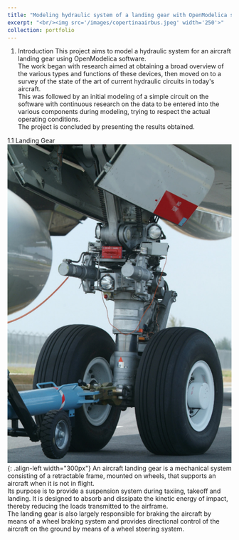 ```yaml
---
title: "Modeling hydraulic system of a landing gear with OpenModelica software"
excerpt: "<br/><img src='/images/copertinaairbus.jpeg' width='250'>"
collection: portfolio
---
```


1. Introduction 
This project aims to model a hydraulic system for an aircraft landing gear using OpenModelica software.  
The work began with research aimed at obtaining a broad overview of the various types and functions of these devices, then moved on to a survey of the state of the art of current hydraulic circuits in today's aircraft.  
This was followed by an initial modeling of a simple circuit on the software with continuous research on the data to be entered into the various components during modeling, trying to respect the actual operating conditions.  
The project is concluded by presenting the results obtained.

1.1 Landing Gear  
![Landing gear](/images/Landinggear.png){: .align-left width="300px"}
An aircraft landing gear is a mechanical system consisting of a retractable frame, mounted on wheels, that supports an aircraft when it is not in flight.  
Its purpose is to provide a suspension system during taxiing, takeoff and landing. It is designed to absorb and dissipate the kinetic energy of impact, thereby reducing the loads transmitted to the airframe.  
The landing gear is also largely responsible for braking the aircraft by means of a wheel braking system and provides directional control of the aircraft on the ground by means of a wheel steering system.
